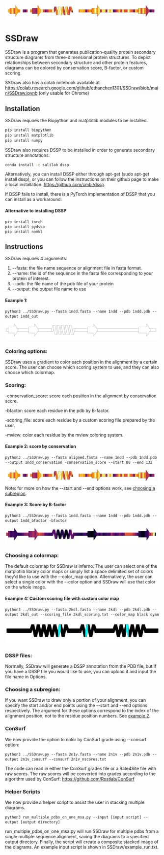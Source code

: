 ![header](imgs/1ndd_conservation.png)
# SSDraw
SSDraw is a program that generates publication-quality protein secondary structure diagrams from three-dimensional protein structures. To depict relationships between secondary structure and other protein features, diagrams can be colored by conservation score, B-factor, or custom scoring.

SSDraw also has a colab notebook available at https://colab.research.google.com/github/ethanchen1301/SSDraw/blob/main/SSDraw.ipynb (only usable for Chrome)
## Installation

SSDraw requires the Biopython and matplotlib modules to be installed.

```bash
pip install biopython
pip install matplotlib
pip install numpy
```

SSDraw also requires DSSP to be installed in order to generate secondary structure annotations:

```bash
conda install -c salilab dssp
```

Alternatively, you can install DSSP either through apt-get (sudo apt-get install dssp), or you can follow the instructions on their github page to make a local installation: 
https://github.com/cmbi/dssp.

If DSSP fails to install, there is a PyTorch implementation of DSSP that you can install as a workaround:

#### Alternative to installing DSSP

```
pip install torch
pip install pydssp
pip install nomkl
```

## Instructions
SSDraw requires 4 arguments:
1. --fasta: the file name sequence or alignment file in fasta format.
2. --name: the id of the sequence in the fasta file corresponding to your protein of interest.
3. --pdb: the file name of the pdb file of your protein
4. --output: the output file name to use


#### Example 1:
```
python3 ../SSDraw.py --fasta 1ndd.fasta --name 1ndd --pdb 1ndd.pdb --output 1ndd_out
```
![Example 1](imgs/1ndd_out.png)

### Coloring options:
SSDraw uses a gradient to color each position in the alignment by a certain score. The user can choose which scoring system to use, and they can also choose which colormap.

### Scoring: 
-conservation_score: score each position in the alignment by conservation score.

-bfactor: score each residue in the pdb by B-factor.

-scoring_file: score each residue by a custom scoring file prepared by the user.

-mview: color each residue by the mview coloring system.

#### Example 2: score by conservation
```
python3 ../SSDraw.py --fasta aligned.fasta --name 1ndd --pdb 1ndd.pdb --output 1ndd_conservation -conservation_score --start 80 --end 132
```
![Example 2](imgs/1ndd_conservation.png)
Note: for more on how the --start and --end options work, see [choosing a subregion](#choosing-a-subregion).

#### Example 3: Score by B-factor
```
python3 ../SSDraw.py --fasta 1ndd.fasta --name 1ndd --pdb 1ndd.pdb --output 1ndd_bfactor -bfactor
```
![Example 3](imgs/1ndd_bfactor.png)
### Choosing a colormap:
The default colormap for SSDraw is inferno. The user can select one of the matplotlib library color maps or simply list a space delimited set of colors they'd like to use with the --color_map option. Alternatively, the user can select a single color with the --color option and SSDraw will use that color on the whole image.

#### Example 4: Custom scoring file with custom color map
```
python3 ../SSDraw.py --fasta 2kdl.fasta --name 2kdl --pdb 2kdl.pdb --output 2kdl_out --scoring_file 2kdl_scoring.txt --color_map black cyan  
```
![Example 4](imgs/2kdl_out.png)
### DSSP files:
Normally, SSDraw will generate a DSSP annotation from the PDB file, but if you have a DSSP file you would like to use, you can upload it and input the file name in Options.

### Choosing a subregion:
If you want SSDraw to draw only a portion of your alignment, you can specify the start and/or end points using the --start and --end options respectively. The argument for these options correspond to the index of the alignment position, not to the residue position numbers. See [example 2](#example-2-score-by-conservation).

### ConSurf
We now provide the option to color by ConSurf grade using --consurf option:
```
python3 ../SSDraw.py --fasta 2n1v.fasta --name 2n1v --pdb 2n1v.pdb --output 2n1v_consurf --consurf 2n1v_nscores.txt
```
The code can read in either the ConSurf grades file or a Rate4Site file with raw scores. The raw scores will be converted into grades according to the algorithm used by ConSurf: https://github.com/Rostlab/ConSurf

### Helper Scripts
We now provide a helper script to assist the user in stacking multiple diagrams.
```
python3 run_multiple_pdbs_on_one_msa.py --input [input script] --output [output directory]
```
run_multiple_pdbs_on_one_msa.py will run SSDraw for multiple pdbs from a single multiple sequence alignment, saving the diagrams to a specified output directory. Finally, the script will create a composite stacked image of the diagrams. An example input script is shown in SSDraw/example_run.txt.

